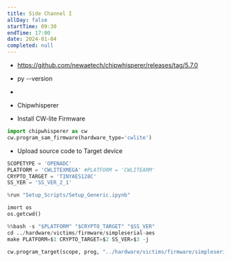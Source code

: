```yaml
---
title: Side Channel I
allDay: false
startTime: 09:30
endTime: 17:00
date: 2024-01-04
completed: null
---
```


- https://github.com/newaetech/chipwhisperer/releases/tag/5.7.0

- py --version
- 


- Chipwhisperer
- Install CW-lite Firmware

```python
import chipwhisperer as cw
cw.program_sam_firmware(hardware_type='cwlite')
```

- Upload source code to Target device

```python
SCOPETYPE = 'OPENADC'
PLATFORM = 'CWLITEXMEGA' #PLATFORM = 'CWLITEARM'
CRYPTO_TARGET = 'TINYAES128C'
SS_YER = 'SS_VER_2_1'
```

```python
%run "Setup_Scripts/Setup_Generic.ipynb"
```

```python
imort os
os.getcwd()
```

```python
%%bash -s "$PLATFORM" "$CRYPTO_TARGET" "$SS_VER"
cd ../hardware/victims/firmware/simpleserial-aes
make PLATFORM=$1 CRYPTO_TARGET=$2 SS_VER=$3 -j
```

```python
cw.program_target(scope, prog, "../hardware/victims/firmware/simpleserial-aes/simpleserial-aes-{}.hex".format(PLATFORM))
```


